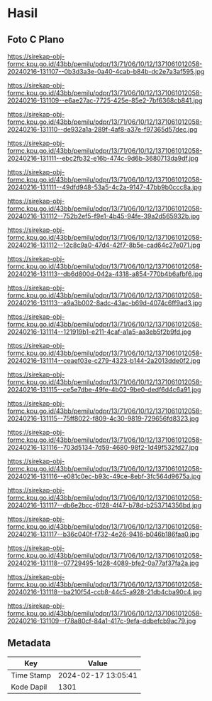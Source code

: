 # Hasil

## Foto C Plano

https://sirekap-obj-formc.kpu.go.id/43bb/pemilu/pdpr/13/71/06/10/12/1371061012058-20240216-131107--0b3d3a3e-0a40-4cab-b84b-dc2e7a3af595.jpg

https://sirekap-obj-formc.kpu.go.id/43bb/pemilu/pdpr/13/71/06/10/12/1371061012058-20240216-131109--e6ae27ac-7725-425e-85e2-7bf6368cb841.jpg

https://sirekap-obj-formc.kpu.go.id/43bb/pemilu/pdpr/13/71/06/10/12/1371061012058-20240216-131110--de932a1a-289f-4af8-a37e-f97365d57dec.jpg

https://sirekap-obj-formc.kpu.go.id/43bb/pemilu/pdpr/13/71/06/10/12/1371061012058-20240216-131111--ebc2fb32-e16b-474c-9d6b-3680713da9df.jpg

https://sirekap-obj-formc.kpu.go.id/43bb/pemilu/pdpr/13/71/06/10/12/1371061012058-20240216-131111--49dfd948-53a5-4c2a-9147-47bb9b0ccc8a.jpg

https://sirekap-obj-formc.kpu.go.id/43bb/pemilu/pdpr/13/71/06/10/12/1371061012058-20240216-131112--752b2ef5-f9e1-4b45-94fe-39a2d565932b.jpg

https://sirekap-obj-formc.kpu.go.id/43bb/pemilu/pdpr/13/71/06/10/12/1371061012058-20240216-131112--12c8c9a0-47d4-42f7-8b5e-cad64c27e071.jpg

https://sirekap-obj-formc.kpu.go.id/43bb/pemilu/pdpr/13/71/06/10/12/1371061012058-20240216-131113--db6d800d-042a-4318-a854-770b4b6afbf6.jpg

https://sirekap-obj-formc.kpu.go.id/43bb/pemilu/pdpr/13/71/06/10/12/1371061012058-20240216-131113--a9a3b002-8adc-43ac-b69d-4074c6ff9ad3.jpg

https://sirekap-obj-formc.kpu.go.id/43bb/pemilu/pdpr/13/71/06/10/12/1371061012058-20240216-131114--121919b1-e211-4caf-a1a5-aa3eb5f2b9fd.jpg

https://sirekap-obj-formc.kpu.go.id/43bb/pemilu/pdpr/13/71/06/10/12/1371061012058-20240216-131114--ceaef03e-c279-4323-b144-2a2013dde0f2.jpg

https://sirekap-obj-formc.kpu.go.id/43bb/pemilu/pdpr/13/71/06/10/12/1371061012058-20240216-131115--ce5e7dbe-49fe-4b02-9be0-dedf6d4c6a91.jpg

https://sirekap-obj-formc.kpu.go.id/43bb/pemilu/pdpr/13/71/06/10/12/1371061012058-20240216-131115--75ff8022-f809-4c30-9819-729656fd8323.jpg

https://sirekap-obj-formc.kpu.go.id/43bb/pemilu/pdpr/13/71/06/10/12/1371061012058-20240216-131116--703d5134-7d59-4680-98f2-1d49f532fd27.jpg

https://sirekap-obj-formc.kpu.go.id/43bb/pemilu/pdpr/13/71/06/10/12/1371061012058-20240216-131116--e081c0ec-b93c-49ce-8ebf-3fc564d9675a.jpg

https://sirekap-obj-formc.kpu.go.id/43bb/pemilu/pdpr/13/71/06/10/12/1371061012058-20240216-131117--db6e2bcc-6128-4f47-b78d-b253714356bd.jpg

https://sirekap-obj-formc.kpu.go.id/43bb/pemilu/pdpr/13/71/06/10/12/1371061012058-20240216-131117--b36c040f-f732-4e26-9416-b046b186faa0.jpg

https://sirekap-obj-formc.kpu.go.id/43bb/pemilu/pdpr/13/71/06/10/12/1371061012058-20240216-131118--07729495-1d28-4089-bfe2-0a77af37fa2a.jpg

https://sirekap-obj-formc.kpu.go.id/43bb/pemilu/pdpr/13/71/06/10/12/1371061012058-20240216-131118--ba210f54-ccb8-44c5-a928-21db4cba90c4.jpg

https://sirekap-obj-formc.kpu.go.id/43bb/pemilu/pdpr/13/71/06/10/12/1371061012058-20240216-131109--f78a80cf-84a1-417c-9efa-ddbefcb9ac79.jpg


## Metadata

| Key        | Value               |
| ---------- | ------------------- |
| Time Stamp | 2024-02-17 13:05:41 |
| Kode Dapil | 1301                |



